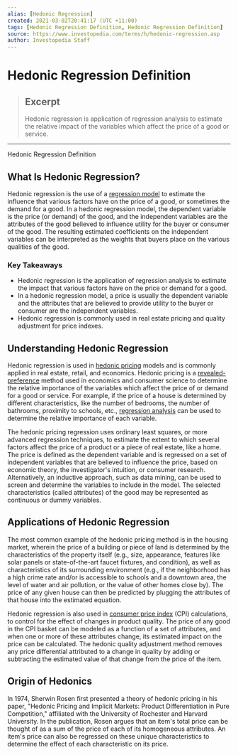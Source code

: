 ```yaml
---
alias: [Hedonic Regression]
created: 2021-03-02T20:41:17 (UTC +11:00)
tags: [Hedonic Regression Definition, Hedonic Regression Definition]
source: https://www.investopedia.com/terms/h/hedonic-regression.asp
author: Investopedia Staff
---
```


# Hedonic Regression Definition

> ## Excerpt
> Hedonic regression is application of regression analysis to estimate the relative impact of the variables which affect the price of a good or service.

---

Hedonic Regression Definition
## What Is Hedonic Regression?

Hedonic regression is the use of a [regression model](https://www.investopedia.com/ask/answers/062215/how-can-i-run-linear-and-multiple-regressions-excel.asp) to estimate the influence that various factors have on the price of a good, or sometimes the demand for a good. In a hedonic regression model, the dependent variable is the price (or demand) of the good, and the independent variables are the attributes of the good believed to influence utility for the buyer or consumer of the good. The resulting estimated coefficients on the independent variables can be interpreted as the weights that buyers place on the various qualities of the good.

### Key Takeaways

-   Hedonic regression is the application of regression analysis to estimate the impact that various factors have on the price or demand for a good. 
-   In a hedonic regression model, a price is usually the dependent variable and the attributes that are believed to provide utility to the buyer or consumer are the independent variables. 
-   Hedonic regression is commonly used in real estate pricing and quality adjustment for price indexes.

## Understanding Hedonic Regression

Hedonic regression is used in [hedonic pricing](https://www.investopedia.com/terms/h/hedonicpricing.asp) models and is commonly applied in real estate, retail, and economics. Hedonic pricing is a [revealed-preference](https://www.investopedia.com/terms/r/revealed-preference.asp) method used in economics and consumer science to determine the relative importance of the variables which affect the price of or demand for a good or service. For example, if the price of a house is determined by different characteristics, like the number of bedrooms, the number of bathrooms, proximity to schools, etc., [regression analysis](https://www.investopedia.com/articles/financial-theory/09/regression-analysis-basics-business.asp) can be used to determine the relative importance of each variable. 

The hedonic pricing regression uses ordinary least squares, or more advanced regression techniques, to estimate the extent to which several factors affect the price of a product or a piece of real estate, like a home. The price is defined as the dependent variable and is regressed on a set of independent variables that are believed to influence the price, based on economic theory, the investigator's intuition, or consumer research. Alternatively, an inductive approach, such as data mining, can be used to screen and determine the variables to include in the model. The selected characteristics (called attributes) of the good may be represented as continuous or dummy variables.

## Applications of Hedonic Regression

The most common example of the hedonic pricing method is in the housing market, wherein the price of a building or piece of land is determined by the characteristics of the property itself (e.g., size, appearance, features like solar panels or state-of-the-art faucet fixtures, and condition), as well as characteristics of its surrounding environment (e.g., if the neighborhood has a high crime rate and/or is accessible to schools and a downtown area, the level of water and air pollution, or the value of other homes close by). The price of any given house can then be predicted by plugging the attributes of that house into the estimated equation. 

Hedonic regression is also used in [consumer price index](https://www.investopedia.com/terms/c/consumerpriceindex.asp) (CPI) calculations, to control for the effect of changes in product quality. The price of any good in the CPI basket can be modeled as a function of a set of attributes, and when one or more of these attributes change, its estimated impact on the price can be calculated. The hedonic quality adjustment method removes any price differential attributed to a change in quality by adding or subtracting the estimated value of that change from the price of the item.

## Origin of Hedonics

In 1974, Sherwin Rosen first presented a theory of hedonic pricing in his paper, "Hedonic Pricing and Implicit Markets: Product Differentiation in Pure Competition," affiliated with the University of Rochester and Harvard University. In the publication, Rosen argues that an item's total price can be thought of as a sum of the price of each of its homogeneous attributes. An item's price can also be regressed on these unique characteristics to determine the effect of each characteristic on its price.
